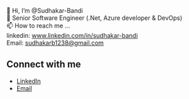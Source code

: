 👋 Hi, I’m @Sudhakar-Bandi \
👀 Senior Software Engineer (.Net, Azure developer & DevOps) \
📫 How to reach me ... \
linkedin: www.linkedin.com/in/sudhakar-bandi \
Email: sudhakarb1238@gmail.com 

## Connect with me
- [LinkedIn](https://www.linkedin.com/in/sudhakar-bandi)
- [Email](sudhakarb1238@gmail.com) 

